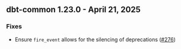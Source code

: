 ## dbt-common 1.23.0 - April 21, 2025

### Fixes

- Ensure `fire_event` allows for the silencing of deprecations ([#276](https://github.com/dbt-labs/dbt-common/issues/276))
